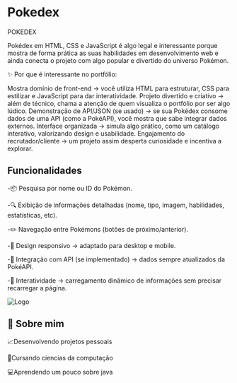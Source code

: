 # Pokedex


POKEDEX

Pokédex em HTML, CSS e JavaScript é algo legal e interessante porque mostra de forma prática as suas habilidades em desenvolvimento web e ainda conecta o projeto com algo popular e divertido do universo Pokémon.

✨ Por que é interessante no portfólio:

Mostra domínio de front-end → você utiliza HTML para estruturar, CSS para estilizar e JavaScript para dar interatividade.
Projeto divertido e criativo → além de técnico, chama a atenção de quem visualiza o portfólio por ser algo lúdico.
Demonstração de API/JSON (se usado) → se sua Pokédex consome dados de uma API (como a PokéAPI), você mostra que sabe integrar dados externos.
Interface organizada → simula algo prático, como um catálogo interativo, valorizando design e usabilidade.
Engajamento do recrutador/cliente → um projeto assim desperta curiosidade e incentiva a explorar.

## Funcionalidades

-📦 Pesquisa por nome ou ID do Pokémon.

-🔍 Exibição de informações detalhadas (nome, tipo, imagem, habilidades, estatísticas, etc).

-✏️ Navegação entre Pokémons (botões de próximo/anterior).

-👤 Design responsivo → adaptado para desktop e mobile.

-💾 Integração com API (se implementado) → dados sempre atualizados da PokéAPI.

-👤 Interatividade → carregamento dinâmico de informações sem precisar recarregar a página.

![Logo](https://i.ibb.co/27YDf2hZ/pokedeximag.png)


## 🚀 Sobre mim
📈Desenvolvendo projetos pessoais

📝Cursando ciencias da computação

💻Aprendendo um pouco sobre java
